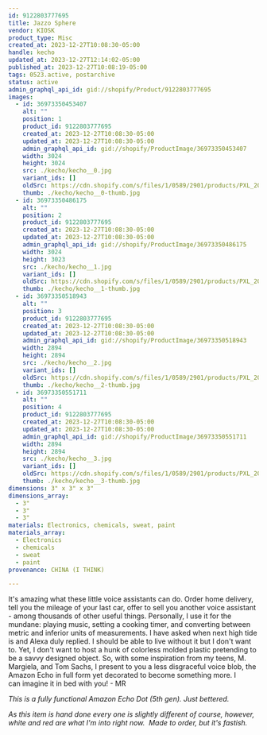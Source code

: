 ```yaml
---
id: 9122803777695
title: Jazzo Sphere
vendor: KIOSK
product_type: Misc
created_at: 2023-12-27T10:08:30-05:00
handle: kecho
updated_at: 2023-12-27T12:14:02-05:00
published_at: 2023-12-27T10:08:19-05:00
tags: 0523.active, postarchive
status: active
admin_graphql_api_id: gid://shopify/Product/9122803777695
images:
  - id: 36973350453407
    alt: ""
    position: 1
    product_id: 9122803777695
    created_at: 2023-12-27T10:08:30-05:00
    updated_at: 2023-12-27T10:08:30-05:00
    admin_graphql_api_id: gid://shopify/ProductImage/36973350453407
    width: 3024
    height: 3024
    src: ./kecho/kecho__0.jpg
    variant_ids: []
    oldSrc: https://cdn.shopify.com/s/files/1/0589/2901/products/PXL_20221209_202314411.jpg?v=1703689710
    thumb: ./kecho/kecho__0-thumb.jpg
  - id: 36973350486175
    alt: ""
    position: 2
    product_id: 9122803777695
    created_at: 2023-12-27T10:08:30-05:00
    updated_at: 2023-12-27T10:08:30-05:00
    admin_graphql_api_id: gid://shopify/ProductImage/36973350486175
    width: 3024
    height: 3023
    src: ./kecho/kecho__1.jpg
    variant_ids: []
    oldSrc: https://cdn.shopify.com/s/files/1/0589/2901/products/PXL_20221209_202320615.jpg?v=1703689710
    thumb: ./kecho/kecho__1-thumb.jpg
  - id: 36973350518943
    alt: ""
    position: 3
    product_id: 9122803777695
    created_at: 2023-12-27T10:08:30-05:00
    updated_at: 2023-12-27T10:08:30-05:00
    admin_graphql_api_id: gid://shopify/ProductImage/36973350518943
    width: 2894
    height: 2894
    src: ./kecho/kecho__2.jpg
    variant_ids: []
    oldSrc: https://cdn.shopify.com/s/files/1/0589/2901/products/PXL_20221123_141227557.jpg?v=1703689710
    thumb: ./kecho/kecho__2-thumb.jpg
  - id: 36973350551711
    alt: ""
    position: 4
    product_id: 9122803777695
    created_at: 2023-12-27T10:08:30-05:00
    updated_at: 2023-12-27T10:08:30-05:00
    admin_graphql_api_id: gid://shopify/ProductImage/36973350551711
    width: 2894
    height: 2894
    src: ./kecho/kecho__3.jpg
    variant_ids: []
    oldSrc: https://cdn.shopify.com/s/files/1/0589/2901/products/PXL_20221123_141323681.jpg?v=1703689710
    thumb: ./kecho/kecho__3-thumb.jpg
dimensions: 3" x 3" x 3"
dimensions_array:
  - 3"
  - 3"
  - 3"
materials: Electronics, chemicals, sweat, paint
materials_array:
  - Electronics
  - chemicals
  - sweat
  - paint
provenance: CHINA (I THINK)

---
```


It's amazing what these little voice assistants can do. Order home delivery, tell you the mileage of your last car, offer to sell you another voice assistant - among thousands of other useful things. Personally, I use it for the mundane: playing music, setting a cooking timer, and converting between metric and inferior units of measurements. I have asked when next high tide is and Alexa duly replied. I should be able to live without it but I don't want to. Yet, I don't want to host a hunk of colorless molded plastic pretending to be a savvy designed object. So, with some inspiration from my teens, M. Margiela, and Tom Sachs, I present to you a less disgraceful voice blob, the Amazon Echo in full form yet decorated to become something more. I can imagine it in bed with you! - MR

_This is a fully functional Amazon Echo Dot (5th gen). Just bettered._  
  
_As this item is hand done every one is slightly different of course, however, white and red are what I'm into right now.  Made to order, but it's fastish._